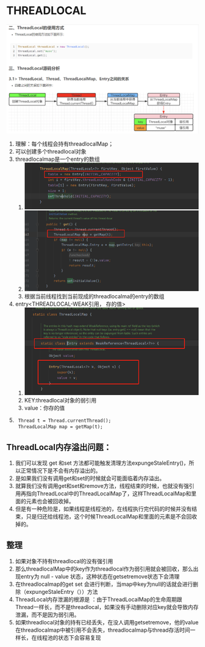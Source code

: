 # THREADLOCAL
![](/技术学习流程/pic/2023-07-30-19-33-16.png)
1. 理解：每个线程会持有threadlocalMap；
2. 可以创建多个threadlocal对象
3. threadlocalmap是一个entry的数组
   1. ![](/技术学习流程/pic/2023-07-30-19-41-27.png)
   2. ![](/技术学习流程/pic/2023-07-30-19-43-26.png)
   3. 根据当前线程找到当前现成的threadlocalma的entry的数组
4. entry<THREADLOCAL-WEAK引用， 存的值>
   1. ![](/技术学习流程/pic/2023-07-30-19-44-30.png)
   2. KEY:threadlocal对象的弱引用
   3. value：你存的值   
5.      Thread t = Thread.currentThread();
        ThreadLocalMap map = getMap(t);

## ThreadLocal内存溢出问题：
1. 我们可以发现 get 和set 方法都可能触发清理方法expungeStaleEntry()，所以正常情况下是不会有内存溢出的。
2. 是如果我们没有调用get和set的时候就会可能面临着内存溢出。
3. 就算我们没有调用get和set和remove方法，线程结束的时候，也就没有强引用再指向ThreadLocal中的ThreadLocalMap了，这样ThreadLocalMap和里面的元素也会被回收掉。
4. 但是有一种危险是，如果线程是线程池的，在线程执行完代码的时候并没有结束，只是归还给线程池，这个时候ThreadLocalMap和里面的元素是不会回收掉的。


## 整理
1. 如果对象不持有threadlocal的没有强引用
2. 那么threadlocalMap中的key作为threadlocal作为弱引用就会被回收，那么出现entry为 null - value 状态，这种状态在getsetremove状态下会清理
3. 在threadlocalmap的get set 会进行判断，当map中key为null的话就会进行删除（expungeStaleEntry（））方法
4. ThreadLocal内存泄漏的根源是 ：由于ThreadLocalMap的生命周期跟Thread一样长，而不是threadlocal，如果没有手动删除对应key就会导致内存泄漏，而不是因为弱引用。
5. 如果threadlocal对象的持有已经丢失，在没人调用getsetremove，他的value在threadlocalmap中被引用不会丢失，threadlocalmap与thread存活时间一样长，在线程池的状态下会容易复现